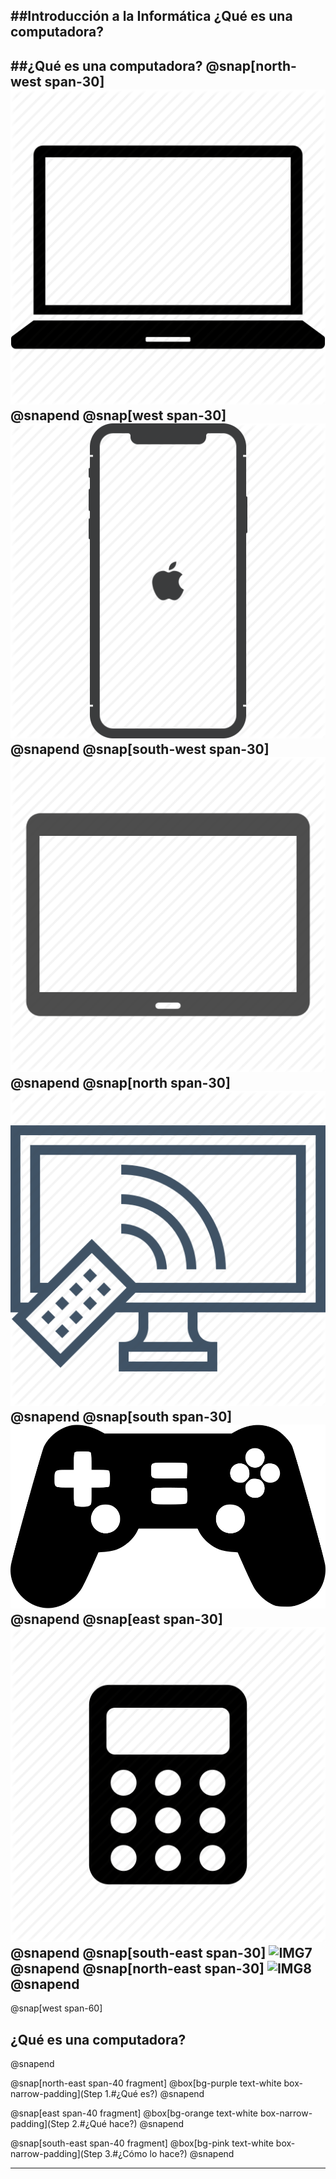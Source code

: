 ##Introducción a la Informática
¿Qué es una computadora?
---
##¿Qué es una computadora?
@snap[north-west span-30] ![IMG1](assets/img/computer_1.png) @snapend
@snap[west span-30]       ![IMG2](assets/img/computer_2.png) @snapend
@snap[south-west span-30] ![IMG3](assets/img/computer_3.png) @snapend
@snap[north span-30]  	  ![IMG4](assets/img/computer_4.png) @snapend
@snap[south span-30] 	  ![IMG5](assets/img/computer_5.png) @snapend
@snap[east span-30]       ![IMG6](assets/img/computer_6.png) @snapend
@snap[south-east span-30] ![IMG7](assets/img/computer_7.png) @snapend
@snap[north-east span-30] ![IMG8](assets/img/computer_8.png) @snapend
---
@snap[west span-60]
## ¿Qué es una computadora?
@snapend

@snap[north-east span-40 fragment] 
@box[bg-purple text-white box-narrow-padding](Step 1.#¿Qué es?) 
@snapend

@snap[east span-40 fragment] 
@box[bg-orange text-white box-narrow-padding](Step 2.#¿Qué hace?) 
@snapend

@snap[south-east span-40 fragment] 
@box[bg-pink text-white box-narrow-padding](Step 3.#¿Cómo lo hace?) 
@snapend

---
